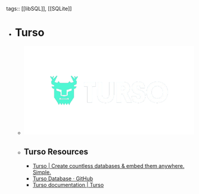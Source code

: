 tags:: [[libSQL]], [[SQLite]]

- # Turso
	- ![turso.png](../assets/turso_1703923776886_0.png)
	- ## Turso Resources
		- [Turso | Create countless databases & embed them anywhere. Simple.](https://turso.tech/)
		- [Turso Database · GitHub](https://github.com/tursodatabase)
		- [Turso documentation | Turso](https://docs.turso.tech/)